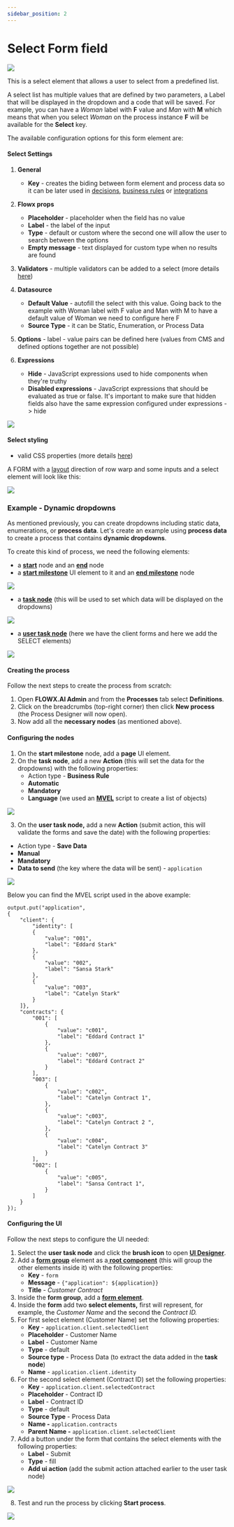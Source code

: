 ```yaml
---
sidebar_position: 2
---
```


# Select Form field

![](../../img/select_form_field.png)

This is a select element that allows a user to select from a predefined list.

A select list has multiple values that are defined by two parameters, a Label that will be displayed in the dropdown and a code that will be saved. For example, you can have a _Woman_ label with **F** value and _Man_ with **M** which means that when you select _Woman_ on the process instance **F** will be available for the **Select** key.

The available configuration options for this form element are:

#### Select Settings

1. **General**
   
   * **Key** - creates the biding between form element and process data so it can be later used in [decisions](../../../node/exclusive-gateway-node.md), [business rules](../../../node/task-node/task-node.md) or [integrations](../../../node/message-send-received-task-node.md)

2. **Flowx props**
   
   * **Placeholder** - placeholder when the field has no value
   * **Label** - the label of the input
   * **Type** - default or custom where the second one will allow the user to search between the options
   * **Empty message** - text displayed for custom type when no results are found

3. **Validators** - multiple validators can be added to a select (more details [here](../../validators.md))

4. **Datasource**
   
   * **Default Value** - autofill the select with this value. Going back to the example with Woman label with F value and Man with M to have a default value of Woman we need to configure here F
   * **Source Type** - it can be Static, Enumeration, or Process Data
  
5. **Options** - label - value pairs can be defined here (values from CMS and defined options together are not possible)

6. **Expressions**
   
   * **Hide** - JavaScript expressions used to hide components when they're truthy
   * **Disabled expressions** - JavaScript expressions that should be evaluated as true or false. It's important to make sure that hidden fields also have the same expression configured under expressions -> hide

![](../../img/select_form_field_settings.png)

#### Select styling

* valid CSS properties (more details [here](../../#styling))

A FORM with a [layout](../../layout-configuration.md) direction of row warp and some inputs and a select element will look like this:

![](../../img/select_form_field_styling.png)

### Example - Dynamic dropdowns

As mentioned previously, you can create dropdowns including static data, enumerations, or **process data**. Let's create an example using **process data** to create a process that contains **dynamic dropdowns**.

To create this kind of process, we need the following elements:

* a [**start**](../../../node/start-end-node.md#start-node) node and an [**end**](../../../node/start-end-node.md#end-node) node
* a [**start milestone**](../../../node/start-end-node.md#start-node) UI element to it and an [**end milestone**](../../../node/milestone-node.md) node

![](../../img/dynamic_dropdown1.gif)

* a [**task node**](../../../node/task-node/task-node.md) (this will be used to set which data will be displayed on the dropdowns)

![](../../img/dynamic_dropdown2.png)

* a [**user task node**](../../../node/user-task-node/user-task-node.md) (here we have the client forms and here we add the SELECT elements)

![](../../img/dynamic_dropdown3.gif)

#### Creating the process

Follow the next steps to create the process from scratch:

1. Open **FLOWX.AI Admin** and from the **Processes** tab select **Definitions**.
2. Click on the breadcrumbs (top-right corner) then click **New process** (the Process Designer will now open).
3. Now add all the **necessary nodes** (as mentioned above).

#### Configuring the nodes

1. On the **start milestone** node, add a **page** UI element.
2. On the **task node**, add a new **Action** (this will set the data for the dropdowns) with the following properties:
   * Action type - **Business Rule**
   * **Automatic**
   * **Mandatory**
   * **Language** (we used an [**MVEL**](../../../../platform-overview/frameworks-and-standards/business-process-industry-standards/intro-to-mvel.md) script to create a list of objects)

![](../../img/configure_nodes_dropdown.gif)

3.  On the **user task node,** add a new **Action** (submit action, this will validate the forms and save the date) with the following properties:

* Action type - **Save Data**
* **Manual**
* **Mandatory**
* **Data to send** (the key where the data will be sent) - `application`

![](../../img/dynamic6.gif)

Below you can find the MVEL script used in the above example:

```mvel
output.put("application",
{
    "client": {
        "identity": [
        {
            "value": "001",
            "label": "Eddard Stark"
        },
        {
            "value": "002",
            "label": "Sansa Stark"
        },
        {
            "value": "003",
            "label": "Catelyn Stark"
        }
    ]},
    "contracts": {
        "001": [
            {
                "value": "c001",
                "label": "Eddard Contract 1"
            },
            {
                "value": "c007",
                "label": "Eddard Contract 2"
            }
        ],
        "003": [
            {
                "value": "c002",
                "label": "Catelyn Contract 1",
            },
            {
                "value": "c003",
                "label": "Catelyn Contract 2 ",
            },
            {
                "value": "c004",
                "label": "Catelyn Contract 3"
            }
        ],
        "002": [
            {
                "value": "c005",
                "label": "Sansa Contract 1",
            }
        ]
    }
});
```

#### Configuring the UI

Follow the next steps to configure the UI needed:

1. Select the **user task node** and click the **brush icon** to open [**UI Designer**](../../).
2. Add a [**form group**](../root-components/form-group.md) element as a[ **root component**](../root-components/) (this will group the other elements inside it) with the following properties:
   * **Key** - `form`
   * **Message** - `{"application": ${application}}`
   * **Title** - _Customer Contract_
3. Inside the **form group**, add a [**form element**](./).
4. Inside the **form** add two **select elements,** first will represent, for example, the _Customer Name_ and the second the _Contract ID._
5. For first select element (Customer Name) set the following properties:
   * **Key** - `application.client.selectedClient`
   * **Placeholder** - Customer Name
   * **Label** - Customer Name
   * **Type** - default
   * **Source type** - Process Data (to extract the data added in the **task node**)
   * **Name** - `application.client.identity`
6. For the second select element (Contract ID) set the following properties:
   * **Key** - `application.client.selectedContract`
   * **Placeholder** - Contract ID
   * **Label** - Contract ID
   * **Type** - default
   * **Source Type** - Process Data
   * **Name -** `application.contracts`
   * **Parent Name -** `application.client.selectedClient`
7. Add a button under the form that contains the select elements with the following properties:
   * **Label** - Submit
   * **Type** - fill
   * **Add ui action** (add the submit action attached earlier to the user task node)

![](../../img/dynamic_dropdowns_4.gif)

8. Test and run the process by clicking **Start process**.

![](../../img/dynamic_dropdowns5.gif)
